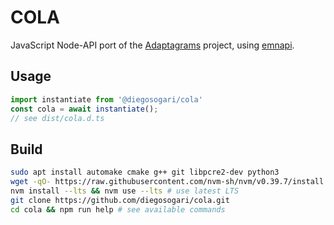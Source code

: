 # COLA

JavaScript Node-API port of the [Adaptagrams](http://www.adaptagrams.org/) project, using [emnapi](https://emnapi-docs.vercel.app/).

## Usage

```js
import instantiate from '@diegosogari/cola'
const cola = await instantiate();
// see dist/cola.d.ts
```

## Build

```sh
sudo apt install automake cmake g++ git libpcre2-dev python3
wget -qO- https://raw.githubusercontent.com/nvm-sh/nvm/v0.39.7/install.sh | bash
nvm install --lts && nvm use --lts # use latest LTS
git clone https://github.com/diegosogari/cola.git
cd cola && npm run help # see available commands
```
